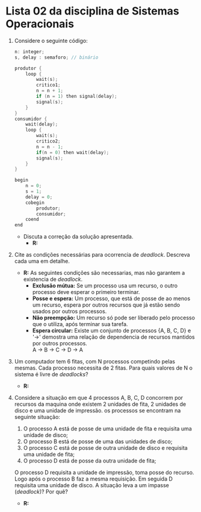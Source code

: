 # Lista 02 da disciplina de Sistemas Operacionais

1. Considere o seguinte código:

    ```go
    n: integer;
    s, delay : semaforo; // binário

    produtor {
        loop {
            wait(s);
            critico1;
            n = n + 1;
            if (n = 1) then signal(delay);
            signal(s);
        }
    }
    consumidor {
        wait(delay);
        loop {
            wait(s);
            critico2;
            n = n - 1;
            if(n = 0) then wait(delay);
            signal(s);
        }
    }

    begin
        n = 0;
        s = 1;
        delay = 0;
        cobegin
            produtor;
            consumidor;
        coend
    end
    ```

    - Discuta a correção da solução apresentada.
        - **R:**

2. Cite as condições necessárias para ocorrencia de *deadlock*.
   Descreva cada uma em detalhe.

    - **R:** As seguintes condições são necessarias, mas não garantem a existencia de *deadlock*.
        - **Exclusão mútua:**
          Se um processo usa um recurso, o outro processo deve esperar
          o primeiro terminar.
        - **Posse e espera:** Um processo, que está de posse de ao menos um
          recurso, espera por outros recursos que já estão sendo usados por
          outros processos.
        - **Não preempção:** Um recurso só pode ser liberado pelo processo
          que o utiliza, após terminar sua tarefa.
        - **Espera circular:** Existe um conjunto de processos {A, B, C, D}
          e '&rarr;' demostra uma relação de dependencia de recursos mantidos por outros processos.<br>
          A &rarr; B &rarr; C &rarr; D &rarr; A

3. Um computador tem 6 fitas, com N processos competindo pelas mesmas.
   Cada processo necessita de 2 fitas. Para quais valores de N o sistema
   é livre de *deadlocks*?

    - **R:**

4. Considere a situação em que 4 processos A, B, C, D concorrem por recursos
   da maquina onde existem 2 unidades de fita, 2 unidades de disco e uma
   unidade de impressão. os processos se encontram na seguinte situação:

    1. O processo A está de posse de uma unidade de fita e requisita uma
       unidade de disco;
    2. O processo B está de posse de uma das unidades de disco;
    3. O processo C está de posse de outra unidade de disco e requisita uma
       unidade de fita;
    4. O processo D está de posse da outra unidade de fita;

    O processo D requisita a unidade de impressão, toma posse do recurso.
    Logo após o processo B faz a mesma requisição. Em seguida D requisita
    uma unidade de disco. A situação leva a um impasse (*deadlock*)? Por quê?

    - **R:**
